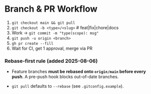 # Branch & PR Workflow
1. `git checkout main && git pull`
2. `git checkout -b <type>/<slug>`  # feat|fix|chore|docs
3. Work → `git commit -m "type(scope): msg"`
4. `git push -u origin <branch>`
5. `gh pr create --fill`
6. Wait for CI, get 1 approval, merge via PR

### Rebase-first rule  (added 2025-08-06)

* Feature branches **must be rebased onto `origin/main` before every push**.
  A pre-push hook blocks out-of-date branches.

* `git pull` defaults to `--rebase` (see `.gitconfig.example`).
